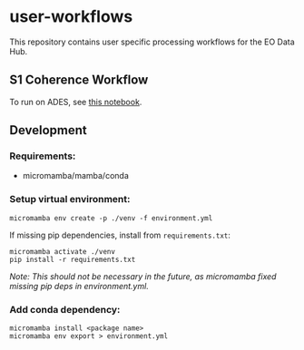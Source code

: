# user-workflows

This repository contains user specific processing workflows for the EO Data Hub.

## S1 Coherence Workflow

To run on ADES, see [this notebook](S1-coherence/ades.ipynb).

## Development

### Requirements:

- micromamba/mamba/conda

### Setup virtual environment:

```
micromamba env create -p ./venv -f environment.yml
```

If missing pip dependencies, install from `requirements.txt`:

```
micromamba activate ./venv
pip install -r requirements.txt
```

_Note: This should not be necessary in the future, as micromamba fixed missing pip deps in environment.yml._

### Add conda dependency:

```
micromamba install <package name>
micromamba env export > environment.yml
```
